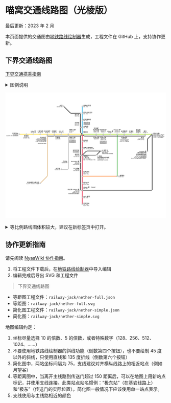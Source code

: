 # 喵窝交通线路图（光棱版）

最后更新：2023 年 2 月

本页面提供的交通图由[地铁路线绘制器](https://railmapgen.github.io/rmp/)生成，工程文件在 GitHub 上，支持协作更新。

## 下界交通线路图

[下界交通搭乘指南](tutorial/map-navi/railway-nether)

<details><summary>图例说明</summary>

线路颜色

1. 黑色/灰色线路为 [Y5 交通网线路](tutorial/map-navi/railway-nether#y5)
2. 彩色线路为 [基岩之上交通网线路](tutorial/map-navi/railway-nether#y130)
3. 基岩之上交通网的线路颜色与站点装潢对应，可通过颜色快速辨识车站方位。

站点名称

1. 带 \* 号的站点代表单向传送门

站点坐标

1. 🔼 代表基岩之上交通网坐标
2. 🔽 代表 Y5 交通网坐标
3. 🔥 代表下界普通坐标
4. 🚪 代表传送门坐标（和 🔼 或者 🔽 连通）（仅简化地图使用。等比例地图使用支线表示传送门位置）
</details>

![下界交通线路图](railway-jack/nether-simple.svg)


<details><summary>等比例路线图体积较大，建议在新标签页中打开。</summary>

![等比例下界交通路线图](railway-jack/nether-full.svg)
</details>

## 协作更新指南

请先阅读 [NyaaWiki 协作指南](wiki/contribute)。

1. 将工程文件下载后，在[地铁路线绘制器](https://railmapgen.github.io/rmp/)中导入编辑
2. 编辑完成后导出 SVG 和工程文件

> 下界交通线路图

- 等距图工程文件：`railway-jack/nether-full.json`
- 等距图：`railway-jack/nether-full.svg`
- 简化图工程文件：`railway-jack/nether-simple.json`
- 简化图：`railway-jack/nether-simple.svg`

地图编辑约定：

1. 坐标尽量选择 10 的倍数、5 的倍数，或者特殊数字（128、256、512、1024、……）
2. 不要使用地铁路线绘制器的斜线功能（倒数第四个按钮），也不要绘制 45 度以外的斜线，只使用直线和 135 度折线（倒数第六个按钮）
3. 简化图中，两站坐标间隔为 75，支线建议对齐横纵线路上的相近站点（例如月望谷）
4. 等距离图中，当离开主线路到传送门超过 150 距离后，可以在地图上用新站点标记，并使用支线连接。此类站点站名惯例：“极东站”（在基岩线路上）和“极东”（传送门的实际位置）。简化图一般情况下应该使用单一站点表示。
5. 支线使用与主线路相近的颜色

